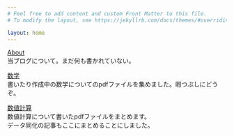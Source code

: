 ```yaml
---
# Feel free to add content and custom Front Matter to this file.
# To modify the layout, see https://jekyllrb.com/docs/themes/#overriding-theme-defaults

layout: home
---
```


[About](/about)<br>
当ブログについて。まだ何も書かれていない。

[数学](/math)<br>
書いたり作成中の数学についてのpdfファイルを集めました。暇つぶしにどうぞ。

[数値計算](/numerical)<br>
数値計算について書いたpdfファイルをまとめます。<br>
データ同化の記事もここにまとめることにしました。